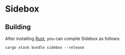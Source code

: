 # Sidebox

## Building

After installing [Rust](https://rustup.rs/), you can compile Sidebox as follows:

```shell
cargo xtask bundle sidebox --release
```
